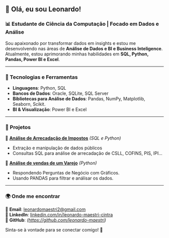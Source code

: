 ## 👋 Olá, eu sou Leonardo!
### 📊 Estudante de Ciência da Computação | Focado em Dados e Análise

Sou apaixonado por transformar dados em insights e estou me desenvolvendo nas áreas de **Análise de Dados e  BI e Business Inteligence**.
Atualmente, estou aprimorando minhas habilidades em **SQL, Python, Pandas, Power BI e Excel**.

---
### 🚀 Tecnologias e Ferramentas
- **Linguagens**: Python, SQL
- **Bancos de Dados**: Oracle, SQLite, SQL Server
- **Bibliotecas para Análise de Dados**: Pandas, NumPy, Matplotlib, Seaborn, Scikit.
- **BI & Visualização**: Power BI e Excel


---
### 📂 Projetos
🔹 **[Análise de Arrecadação de Impostos](#)** *(SQL e Python)*
- Extração e manipulação de dados públicos
- Consultas SQL para análise de arrecadação de CSLL, COFINS, PIS, IPI...

🔹 **[Análise de vendas de um Varejo](#)** *(Python)*
- Respondendo Perguntas de Negócio com Gráficos.
- Usando PANDAS para filtrar e análisar os dados.

---
### 🌍 Onde me encontrar
📧 **Email**: leonardomaestri2@gmail.com  
💼 **LinkedIn**: [linkedin.com/in/leonardo-maestri-cintra](https://www.linkedin.com/in/leonardo-maestri-cintra-84683125a/)  
📌 **GitHub**: *(https://github.com/leonardo-maestri)*

Sinta-se à vontade para se conectar comigo! 🚀
